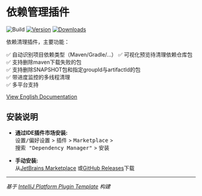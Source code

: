 # 依赖管理插件

![Build](https://github.com/zijing66/dependency-manager/workflows/Build/badge.svg)
[![Version](https://img.shields.io/jetbrains/plugin/v/26753-dependency-manager.svg)](https://plugins.jetbrains.com/plugin/MARKETPLACE_ID)
[![Downloads](https://img.shields.io/jetbrains/plugin/d/26753-dependency-manager.svg)](https://plugins.jetbrains.com/plugin/MARKETPLACE_ID)

<!-- Plugin description -->
依赖清理插件，主要功能：

✅ 自动识别项目依赖类型（Maven/Gradle/...）
✅ 可视化预览待清理依赖仓库包  
✅ 支持删除maven下载失败的包  
✅ 支持删除SNAPSHOT包和指定groupId与artifactId的包  
✅ 带进度监控的多线程清理  
✅ 多平台支持  

[View English Documentation](README.md)
<!-- Plugin description end -->

## 安装说明

- **通过IDE插件市场安装:**  
  <kbd>设置/偏好设置</kbd> > <kbd>插件</kbd> > <kbd>Marketplace</kbd> >  
  <kbd>搜索 "Dependency Manager"</kbd> > <kbd>安装</kbd>

- **手动安装:**  
  从[JetBrains Marketplace](https://plugins.jetbrains.com/plugin/26753-dependency-manager)
  或[GitHub Releases](https://github.com/zijing66/dependency-manager/releases)下载  

---

_基于 [IntelliJ Platform Plugin Template][template] 构建_

[template]: https://github.com/JetBrains/intellij-platform-plugin-template